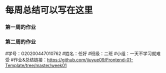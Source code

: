 # 每周总结可以写在这里
### 第一周的作业
### 第二周的作业

#学号：G20200447010762
#姓名：任好
#班级：二班
#小组：一天不学习就难受
#作业&总结链接：https://github.com/jiuyue09/Frontend-01-Template/tree/master/week01